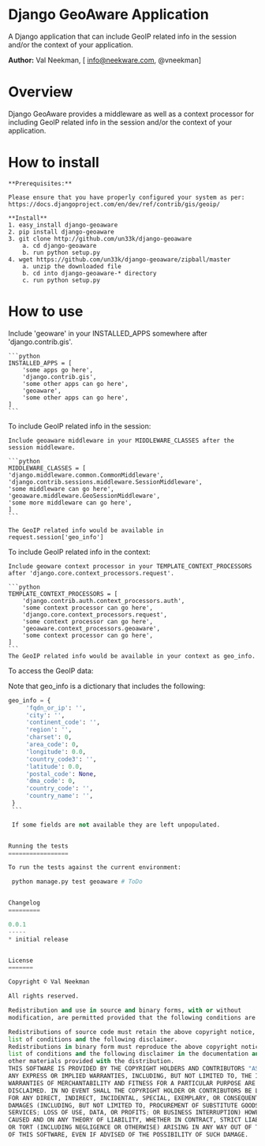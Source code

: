 Django GeoAware Application
====================

A Django application that can include GeoIP related info in the session and/or the context of your application.

**Author:** Val Neekman, [ info@neekware.com, @vneekman]

Overview
========

Django GeoAware provides a middleware as well as a context processor for including
GeoIP related info in the session and/or the context of your application.

How to install
==================

    **Prerequisites:**
    
    Please ensure that you have properly configured your system as per:
    https://docs.djangoproject.com/en/dev/ref/contrib/gis/geoip/
    
    **Install**
    1. easy_install django-geoaware
    2. pip install django-geoaware
    3. git clone http://github.com/un33k/django-geoaware
        a. cd django-geoaware
        b. run python setup.py
    4. wget https://github.com/un33k/django-geoaware/zipball/master
        a. unzip the downloaded file
        b. cd into django-geoaware-* directory
        c. run python setup.py

How to use
=================


Include 'geoware' in your INSTALLED_APPS somewhere after 'django.contrib.gis'.

    ```python
    INSTALLED_APPS = [
        'some apps go here',
        'django.contrib.gis',
        'some other apps can go here',
        'geoaware',
        'some other apps can go here',
    ]
    ```

To include GeoIP related info in the session:
    
    Include geoaware middleware in your MIDDLEWARE_CLASSES after the session middleware.
    
    ```python
    MIDDLEWARE_CLASSES = [
    'django.middleware.common.CommonMiddleware',
    'django.contrib.sessions.middleware.SessionMiddleware',
    'some middleware can go here',
    'geoaware.middleware.GeoSessionMiddleware',
    'some more middleware can go here',
    ] 
    ```

    The GeoIP related info would be available in request.session['geo_info']


To include GeoIP related info in the context:
    
    Include geoware context processor in your TEMPLATE_CONTEXT_PROCESSORS after 'django.core.context_processors.request'.
    
    ```python
    TEMPLATE_CONTEXT_PROCESSORS = [
        'django.contrib.auth.context_processors.auth',
        'some context processor can go here',
        'django.core.context_processors.request',
        'some context processor can go here',
        'geoaware.context_processors.geoaware',
        'some context processor can go here',
    ]
    ```
    The GeoIP related info would be available in your context as geo_info.


To access the GeoIP data:

   Note that geo_info is a dictionary that includes the following:
 
   ```python
   geo_info = {
        'fqdn_or_ip': '',
        'city': '', 
        'continent_code': '', 
        'region': '',
        'charset': 0,
        'area_code': 0,
        'longitude': 0.0,
        'country_code3': '',
        'latitude': 0.0,
        'postal_code': None,
        'dma_code': 0,
        'country_code': '',
        'country_name': '',
    }
    ```

    If some fields are not available they are left unpopulated.


Running the tests
=================

To run the tests against the current environment:

    python manage.py test geoaware # ToDo


Changelog
=========

0.0.1
-----
* initial release


License
=======

Copyright © Val Neekman

All rights reserved.

Redistribution and use in source and binary forms, with or without 
modification, are permitted provided that the following conditions are met:

Redistributions of source code must retain the above copyright notice, this 
list of conditions and the following disclaimer.
Redistributions in binary form must reproduce the above copyright notice, this 
list of conditions and the following disclaimer in the documentation and/or 
other materials provided with the distribution.
THIS SOFTWARE IS PROVIDED BY THE COPYRIGHT HOLDERS AND CONTRIBUTORS "AS IS" AND 
ANY EXPRESS OR IMPLIED WARRANTIES, INCLUDING, BUT NOT LIMITED TO, THE IMPLIED 
WARRANTIES OF MERCHANTABILITY AND FITNESS FOR A PARTICULAR PURPOSE ARE 
DISCLAIMED. IN NO EVENT SHALL THE COPYRIGHT HOLDER OR CONTRIBUTORS BE LIABLE 
FOR ANY DIRECT, INDIRECT, INCIDENTAL, SPECIAL, EXEMPLARY, OR CONSEQUENTIAL 
DAMAGES (INCLUDING, BUT NOT LIMITED TO, PROCUREMENT OF SUBSTITUTE GOODS OR 
SERVICES; LOSS OF USE, DATA, OR PROFITS; OR BUSINESS INTERRUPTION) HOWEVER 
CAUSED AND ON ANY THEORY OF LIABILITY, WHETHER IN CONTRACT, STRICT LIABILITY, 
OR TORT (INCLUDING NEGLIGENCE OR OTHERWISE) ARISING IN ANY WAY OUT OF THE USE 
OF THIS SOFTWARE, EVEN IF ADVISED OF THE POSSIBILITY OF SUCH DAMAGE.



